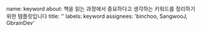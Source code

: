 name: keyword
about: 책을 읽는 과정에서 중요하다고 생각하는 키워드를 정리하기 위한 템플릿입니다
title: ''
labels: keyword
assignees: 'binchoo, SangwooJ, GbrainDev'
